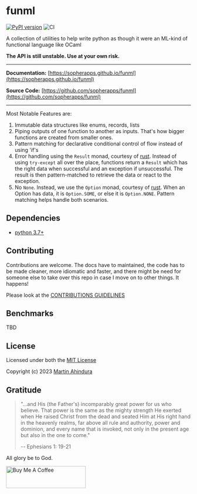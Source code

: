 # funml

[![PyPI version](https://badge.fury.io/py/funml.svg)](https://badge.fury.io/py/funml) ![CI](https://github.com/sopherapps/funml/actions/workflows/CI.yml/badge.svg)

A collection of utilities to help write python as though it were an ML-kind of functional language like OCaml

**The API is still unstable. Use at your own risk.**

---

**Documentation:** [https://sopherapps.github.io/funml](https://sopherapps.github.io/funml)

**Source Code:** [https://github.com/sopherapps/funml](https://github.com/sopherapps/funml)

--- 

Most Notable Features are:

1. Immutable data structures like enums, records, lists
2. Piping outputs of one function to another as inputs. That's how bigger functions are created from smaller ones.
3. Pattern matching for declarative conditional control of flow instead of using 'if's
4. Error handling using the `Result` monad, courtesy of [rust](https://doc.rust-lang.org/book/ch09-02-recoverable-errors-with-result.html).
   Instead of using `try-except` all over the place, functions return 
   a `Result` which has the right data when successful and an exception if unsuccessful. 
   The result is then pattern-matched to retrieve the data or react to the exception.
5. No `None`. Instead, we use the `Option` monad, courtesy of [rust](https://doc.rust-lang.org/book/ch06-01-defining-an-enum.html?highlight=option#the-option-enum-and-its-advantages-over-null-values).
   When an Option has data, it is `Option.SOME`, or else it is `Option.NONE`. 
   Pattern matching helps handle both scenarios.

## Dependencies

- [python 3.7+](https://docs.python.org/)

## Contributing

Contributions are welcome. The docs have to maintained, the code has to be made cleaner, more idiomatic and faster,
and there might be need for someone else to take over this repo in case I move on to other things. It happens!

Please look at the [CONTRIBUTIONS GUIDELINES](./CONTRIBUTING.md)

## Benchmarks

TBD

## License

Licensed under both the [MIT License](./LICENSE-MIT)

Copyright (c) 2023 [Martin Ahindura](https://github.com/tinitto)

## Gratitude

> "...and His (the Father's) incomparably great power for us who believe. That power is the same as the mighty strength
> He exerted when He raised Christ from the dead and seated Him at His right hand in the heavenly realms, 
> far above all rule and authority, power and dominion, and every name that is invoked, not only in the present age but 
> also in the one to come."
>
> -- Ephesians 1: 19-21

All glory be to God.

<a href="https://www.buymeacoffee.com/martinahinJ" target="_blank"><img src="https://cdn.buymeacoffee.com/buttons/v2/default-yellow.png" alt="Buy Me A Coffee" style="height: 60px !important;width: 217px !important;" ></a>